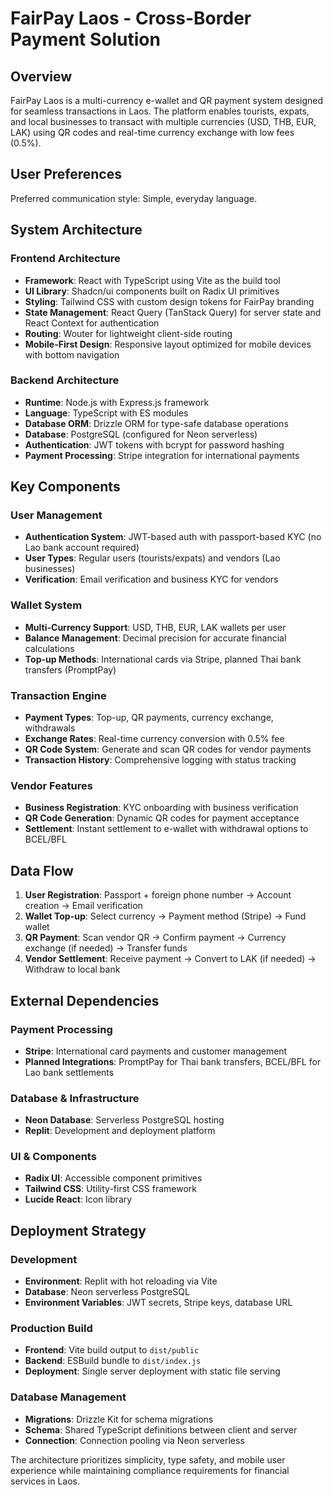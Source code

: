# FairPay Laos - Cross-Border Payment Solution

## Overview

FairPay Laos is a multi-currency e-wallet and QR payment system designed for seamless transactions in Laos. The platform enables tourists, expats, and local businesses to transact with multiple currencies (USD, THB, EUR, LAK) using QR codes and real-time currency exchange with low fees (0.5%).

## User Preferences

Preferred communication style: Simple, everyday language.

## System Architecture

### Frontend Architecture
- **Framework**: React with TypeScript using Vite as the build tool
- **UI Library**: Shadcn/ui components built on Radix UI primitives
- **Styling**: Tailwind CSS with custom design tokens for FairPay branding
- **State Management**: React Query (TanStack Query) for server state and React Context for authentication
- **Routing**: Wouter for lightweight client-side routing
- **Mobile-First Design**: Responsive layout optimized for mobile devices with bottom navigation

### Backend Architecture
- **Runtime**: Node.js with Express.js framework
- **Language**: TypeScript with ES modules
- **Database ORM**: Drizzle ORM for type-safe database operations
- **Database**: PostgreSQL (configured for Neon serverless)
- **Authentication**: JWT tokens with bcrypt for password hashing
- **Payment Processing**: Stripe integration for international payments

## Key Components

### User Management
- **Authentication System**: JWT-based auth with passport-based KYC (no Lao bank account required)
- **User Types**: Regular users (tourists/expats) and vendors (Lao businesses)
- **Verification**: Email verification and business KYC for vendors

### Wallet System
- **Multi-Currency Support**: USD, THB, EUR, LAK wallets per user
- **Balance Management**: Decimal precision for accurate financial calculations
- **Top-up Methods**: International cards via Stripe, planned Thai bank transfers (PromptPay)

### Transaction Engine
- **Payment Types**: Top-up, QR payments, currency exchange, withdrawals
- **Exchange Rates**: Real-time currency conversion with 0.5% fee
- **QR Code System**: Generate and scan QR codes for vendor payments
- **Transaction History**: Comprehensive logging with status tracking

### Vendor Features
- **Business Registration**: KYC onboarding with business verification
- **QR Code Generation**: Dynamic QR codes for payment acceptance
- **Settlement**: Instant settlement to e-wallet with withdrawal options to BCEL/BFL

## Data Flow

1. **User Registration**: Passport + foreign phone number → Account creation → Email verification
2. **Wallet Top-up**: Select currency → Payment method (Stripe) → Fund wallet
3. **QR Payment**: Scan vendor QR → Confirm payment → Currency exchange (if needed) → Transfer funds
4. **Vendor Settlement**: Receive payment → Convert to LAK (if needed) → Withdraw to local bank

## External Dependencies

### Payment Processing
- **Stripe**: International card payments and customer management
- **Planned Integrations**: PromptPay for Thai bank transfers, BCEL/BFL for Lao bank settlements

### Database & Infrastructure
- **Neon Database**: Serverless PostgreSQL hosting
- **Replit**: Development and deployment platform

### UI & Components
- **Radix UI**: Accessible component primitives
- **Tailwind CSS**: Utility-first CSS framework
- **Lucide React**: Icon library

## Deployment Strategy

### Development
- **Environment**: Replit with hot reloading via Vite
- **Database**: Neon serverless PostgreSQL
- **Environment Variables**: JWT secrets, Stripe keys, database URL

### Production Build
- **Frontend**: Vite build output to `dist/public`
- **Backend**: ESBuild bundle to `dist/index.js`
- **Deployment**: Single server deployment with static file serving

### Database Management
- **Migrations**: Drizzle Kit for schema migrations
- **Schema**: Shared TypeScript definitions between client and server
- **Connection**: Connection pooling via Neon serverless

The architecture prioritizes simplicity, type safety, and mobile user experience while maintaining compliance requirements for financial services in Laos.